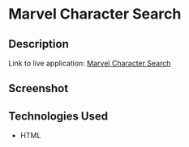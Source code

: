 # Marvel Character Search

## Description

Link to live application: [Marvel Character Search](#)

## Screenshot


## Technologies Used

- HTML

